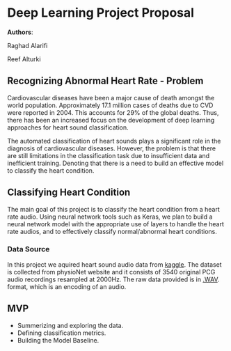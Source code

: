 # Deep Learning Project Proposal

**Authors**:

 Raghad Alarifi
 
 Reef Alturki

##  Recognizing Abnormal Heart Rate - Problem



Cardiovascular diseases have been a major cause of death amongst the world population. Approximately 17.1 million cases of deaths due to CVD were reported in 2004. This accounts for 29% of the global deaths. Thus, there has been an increased focus on the development of deep learning
approaches for heart sound classification.


The automated classification of heart sounds plays a significant role in the diagnosis of cardiovascular diseases. However, the problem is that there are still limitations in the classification task due to insufficient data and inefficient training. Denoting that there is a need to build an effective model to classify the heart condition.

  

## Classifying Heart Condition
  

The main goal of this project is to classify the heart condition from a heart rate audio. Using neural network tools such as Keras, we plan to build a neural network model with the appropriate use of layers to handle the heart rate audios, and to effectively classify normal/abnormal heart conditions. 


  

### Data Source
  
In this project we aquired heart sound audio data from [kaggle](https://www.kaggle.com/swapnilpanda/heart-sound-database). The dataset is collected from physioNet website and it consists of 3540 original PCG audio recordings resampled at 2000Hz. The raw data provided is in [.WAV](https://en.wikipedia.org/wiki/WAV). format, which is an encoding of an audio. 
## MVP
- Summerizing and exploring the data.
- Defining classification metrics.
- Building the Model Baseline.
